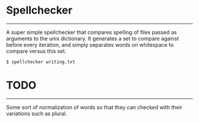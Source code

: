# Spellchecker
---

A super simple spellchecker that compares spelling of files passed as arguments to the unix
dictionary. It generates a set to compare against before every iteration, and simply separates
words on whitespace to compare versus this set.

```
$ spellchecker writing.txt
```

# TODO
---

Some sort of normalization of words so that they can checked with their variations such as
plural.
